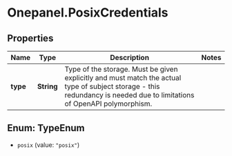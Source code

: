# Onepanel.PosixCredentials

## Properties
Name | Type | Description | Notes
------------ | ------------- | ------------- | -------------
**type** | **String** | Type of the storage. Must be given explicitly and must match the actual type of subject storage - this redundancy is needed due to limitations of OpenAPI polymorphism.  | 


<a name="TypeEnum"></a>
## Enum: TypeEnum


* `posix` (value: `"posix"`)




